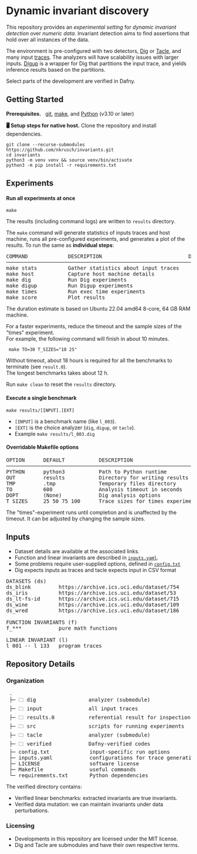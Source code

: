 # Dynamic invariant discovery

This repository provides an _experimental setting_ for _dynamic invariant detection_ over _numeric data_.
Invariant detection aims to find assertions that hold over all instances of the data.

The environment is pre-configured with two detectors, [Dig](https://github.com/dynaroars/dig/tree/dev) or [Tacle](https://github.com/ML-KULeuven/tacle), and many input [traces](#inputs).
The analyzers will have scalability issues with larger inputs. 
[Digup](../src/digup.py) is a wrapper for Dig that partitions the input trace, and yields inference results based on the partitions.

Select parts of the development are verified in Dafny.


## Getting Started

**Prerequisites.** &nbsp;
[git](https://git-scm.com/downloads), [make](https://www.gnu.org/software/make/), and
[Python](https://www.python.org/downloads/) (v3.10 or later)

**🖥️ Setup steps for native host.** Clone the repository and install dependencies.

    git clone --recurse-submodules https://github.com/nkrusch/invariants.git 
    cd invariants
    python3 -m venv venv && source venv/bin/activate
    python3 -m pip install -r requirements.txt


## Experiments

#### Run all experiments at once

    make

The results (including command logs) are written to `results` directory.

The `make` command will generate statistics of inputs traces and host machine,
runs all pre-configured experiments, and generates a plot of the results.
To run the same as **individual steps**:

<pre>
COMMAND             DESCRIPTION                            DURATION
──────────────────────────────────────────────────────────────────────
make stats          Gather statistics about input traces    <1 min
make host           Capture host machine details            <1 min
make dig            Run Dig experiments                     ~60 min
make digup          Run Digup experiments                   ~25 min
make times          Run exec time experiments               ~90 min
make score          Plot results                            <1 min
</pre>

The duration estimate is based on Ubuntu 22.04 amd64 8-core, 64 GB RAM machine.

For a faster experiments, reduce the timeout and the sample sizes of the "times" experiment.   
For example, the following command will finish in about 10 minutes.

     make TO=30 T_SIZES="10 25"

Without timeout, about 18 hours is required for all the benchmarks to terminate (see `result.0`).    
The longest benchmarks takes about 12 h.

Run `make clean` to reset the `results` directory.

#### Execute a single benchmark

    make results/[INPUT].[EXT]

* `[INPUT]` is a benchmark name (like `l_003`).
* `[EXT]` is the choice analyzer (`dig`, `digup`, or `tacle`). 
* Example `make results/l_003.dig`

#### Overridable Makefile options

<pre>
OPTION      DEFAULT           DESCRIPTION     
───────────────────────────────────────────────────────────────────
PYTHON      python3           Path to Python runtime
OUT         results           Directory for writing results
TMP         .tmp              Temporary files directory 
TO          600               Analysis timeout in seconds
DOPT        (None)            Dig analysis options
T_SIZES     25 50 75 100      Trace sizes for times experiment
</pre>

The "times"-experiment runs until completion and is unaffected by the timeout.
It can be adjusted by changing the sample sizes.

## Inputs

* Dataset details are available at the associated links.
* Function and linear invariants are described in [`inputs.yaml`](../inputs.yaml).
* Some problems require user-supplied options, defined in [`config.txt`](../config.txt)
* Dig expects inputs as traces and tacle expects input in CSV format

<pre>
DATASETS (ds)                                                              
ds_blink         https://archive.ics.uci.edu/dataset/754
ds_iris          https://archive.ics.uci.edu/dataset/53
ds_lt-fs-id      https://archive.ics.uci.edu/dataset/715
ds_wine          https://archive.ics.uci.edu/dataset/109
ds_wred          https://archive.ics.uci.edu/dataset/186

FUNCTION INVARIANTS (f)   
f_***            pure math functions 

LINEAR INVARIANT (l)
l_001 -- l_133   program traces
</pre>


## Repository Details

### Organization

<pre>
 .
 ├─ 🗀 dig                 analyzer (submodule)
 ├─ 🗀 input               all input traces 
 ├─ 🗀 results.0           referential result for inspection
 ├─ 🗀 src                 scripts for running experiments
 ├─ 🗀 tacle               analyzer (submodule) 
 ├─ 🗀 verified            Dafny-verified codes
 ├─ config.txt             input-specific run options
 ├─ inputs.yaml            configurations for trace generation
 ├─ LICENSE                software license
 ├─ Makefile               useful commands
 └─ requirements.txt       Python dependencies
</pre>

The verified directory contains:
* Verified linear benchmarks: extracted invariants are true invariants.
* Verified data mutation: we can maintain invariants under data perturbations.

### Licensing

* Developments in this repository are licensed under the MIT license.
* Dig and Tacle are submodules and have their own respective terms.